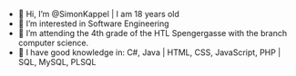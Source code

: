 - 👋 Hi, I’m @SimonKappel | I am 18 years old
- 👀 I’m interested in Software Engineering 
- 🌱 I’m attending the 4th grade of the HTL Spengergasse with the branch computer science.
- 💞️ I have good knowledge in: C#, Java | HTML, CSS, JavaScript, PHP | SQL, MySQL, PLSQL

